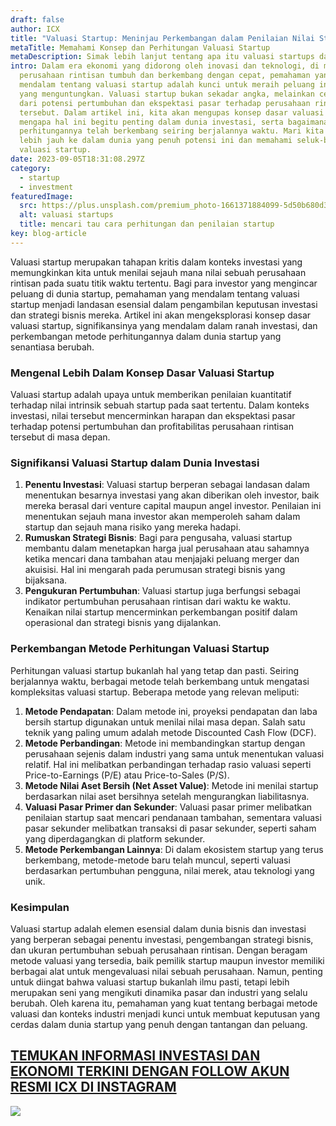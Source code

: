 ```yaml
---
draft: false
author: ICX
title: "Valuasi Startup: Meninjau Perkembangan dalam Penilaian Nilai Startup"
metaTitle: Memahami Konsep dan Perhitungan Valuasi Startup
metaDescription: Simak lebih lanjut tentang apa itu valuasi startups dan perhitungannya
intro: Dalam era ekonomi yang didorong oleh inovasi dan teknologi, di mana
  perusahaan rintisan tumbuh dan berkembang dengan cepat, pemahaman yang
  mendalam tentang valuasi startup adalah kunci untuk meraih peluang investasi
  yang menguntungkan. Valuasi startup bukan sekadar angka, melainkan cerminan
  dari potensi pertumbuhan dan ekspektasi pasar terhadap perusahaan rintisan
  tersebut. Dalam artikel ini, kita akan mengupas konsep dasar valuasi startup,
  mengapa hal ini begitu penting dalam dunia investasi, serta bagaimana metode
  perhitungannya telah berkembang seiring berjalannya waktu. Mari kita melangkah
  lebih jauh ke dalam dunia yang penuh potensi ini dan memahami seluk-beluk
  valuasi startup.
date: 2023-09-05T18:31:08.297Z
category:
  - startup
  - investment
featuredImage:
  src: https://plus.unsplash.com/premium_photo-1661371884099-5d50b680d369?ixlib=rb-4.0.3&ixid=M3wxMjA3fDB8MHxzZWFyY2h8N3x8bW9uZXl8ZW58MHx8MHx8fDA%3D&auto=format&fit=crop&w=1000&q=60
  alt: valuasi startups
  title: mencari tau cara perhitungan dan penilaian startup
key: blog-article
---
```

Valuasi startup merupakan tahapan kritis dalam konteks investasi yang memungkinkan kita untuk menilai sejauh mana nilai sebuah perusahaan rintisan pada suatu titik waktu tertentu. Bagi para investor yang mengincar peluang di dunia startup, pemahaman yang mendalam tentang valuasi startup menjadi landasan esensial dalam pengambilan keputusan investasi dan strategi bisnis mereka. Artikel ini akan mengeksplorasi konsep dasar valuasi startup, signifikansinya yang mendalam dalam ranah investasi, dan perkembangan metode perhitungannya dalam dunia startup yang senantiasa berubah.

### Mengenal Lebih Dalam Konsep Dasar Valuasi Startup

Valuasi startup adalah upaya untuk memberikan penilaian kuantitatif terhadap nilai intrinsik sebuah startup pada saat tertentu. Dalam konteks investasi, nilai tersebut mencerminkan harapan dan ekspektasi pasar terhadap potensi pertumbuhan dan profitabilitas perusahaan rintisan tersebut di masa depan.

### Signifikansi Valuasi Startup dalam Dunia Investasi

1. **Penentu Investasi**: Valuasi startup berperan sebagai landasan dalam menentukan besarnya investasi yang akan diberikan oleh investor, baik mereka berasal dari venture capital maupun angel investor. Penilaian ini menentukan sejauh mana investor akan memperoleh saham dalam startup dan sejauh mana risiko yang mereka hadapi.
2. **Rumuskan Strategi Bisnis**: Bagi para pengusaha, valuasi startup membantu dalam menetapkan harga jual perusahaan atau sahamnya ketika mencari dana tambahan atau menjajaki peluang merger dan akuisisi. Hal ini mengarah pada perumusan strategi bisnis yang bijaksana.
3. **Pengukuran Pertumbuhan**: Valuasi startup juga berfungsi sebagai indikator pertumbuhan perusahaan rintisan dari waktu ke waktu. Kenaikan nilai startup mencerminkan perkembangan positif dalam operasional dan strategi bisnis yang dijalankan.

### Perkembangan Metode Perhitungan Valuasi Startup

Perhitungan valuasi startup bukanlah hal yang tetap dan pasti. Seiring berjalannya waktu, berbagai metode telah berkembang untuk mengatasi kompleksitas valuasi startup. Beberapa metode yang relevan meliputi:

1. **Metode Pendapatan**: Dalam metode ini, proyeksi pendapatan dan laba bersih startup digunakan untuk menilai nilai masa depan. Salah satu teknik yang paling umum adalah metode Discounted Cash Flow (DCF).
2. **Metode Perbandingan**: Metode ini membandingkan startup dengan perusahaan sejenis dalam industri yang sama untuk menentukan valuasi relatif. Hal ini melibatkan perbandingan terhadap rasio valuasi seperti Price-to-Earnings (P/E) atau Price-to-Sales (P/S).
3. **Metode Nilai Aset Bersih (Net Asset Value)**: Metode ini menilai startup berdasarkan nilai aset bersihnya setelah mengurangkan liabilitasnya.
4. **Valuasi Pasar Primer dan Sekunder**: Valuasi pasar primer melibatkan penilaian startup saat mencari pendanaan tambahan, sementara valuasi pasar sekunder melibatkan transaksi di pasar sekunder, seperti saham yang diperdagangkan di platform sekunder.
5. **Metode Perkembangan Lainnya**: Di dalam ekosistem startup yang terus berkembang, metode-metode baru telah muncul, seperti valuasi berdasarkan pertumbuhan pengguna, nilai merek, atau teknologi yang unik.

### Kesimpulan

Valuasi startup adalah elemen esensial dalam dunia bisnis dan investasi yang berperan sebagai penentu investasi, pengembangan strategi bisnis, dan ukuran pertumbuhan sebuah perusahaan rintisan. Dengan beragam metode valuasi yang tersedia, baik pemilik startup maupun investor memiliki berbagai alat untuk mengevaluasi nilai sebuah perusahaan. Namun, penting untuk diingat bahwa valuasi startup bukanlah ilmu pasti, tetapi lebih merupakan seni yang mengikuti dinamika pasar dan industri yang selalu berubah. Oleh karena itu, pemahaman yang kuat tentang berbagai metode valuasi dan konteks industri menjadi kunci untuk membuat keputusan yang cerdas dalam dunia startup yang penuh dengan tantangan dan peluang.

## [T﻿EMUKAN INFORMASI INVESTASI DAN EKONOMI TERKINI DENGAN FOLLOW AKUN RESMI ICX DI INSTAGRAM](https://www.instagram.com/icx.id/)

![](/img/rsz_snapinstaapp_346119647_1435083573982006_484823168912654359_n_1080-1-.jpg)